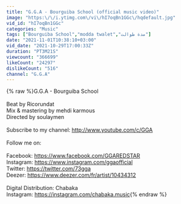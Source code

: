 ```yaml
---
title: "G.G.A - Bourguiba School (official music video)"
image: "https:\/\/i.ytimg.com\/vi\/hI7oqBn1GGc\/hqdefault.jpg"
vid_id: "hI7oqBn1GGc"
categories: "Music"
tags: ["Bourguiba School","modda twalet","مدة طوالت"]
date: "2021-11-01T10:38:10+03:00"
vid_date: "2021-10-29T17:00:33Z"
duration: "PT3M21S"
viewcount: "366699"
likeCount: "24297"
dislikeCount: "516"
channel: "G.G.A"
---
```

{% raw %}G.G.A - Bourguiba School<br /><br />Beat by Ricorundat<br />Mix &amp; mastering by mehdi karmous<br />Directed by soulaymen<br /><br />Subscribe to my channel: <a rel="nofollow" target="blank" href="http://www.youtube.com/c/GGA">http://www.youtube.com/c/GGA</a><br /><br />Follow me on:<br /><br />Facebook: <a rel="nofollow" target="blank" href="https://www.facebook.com/GGAREDSTAR">https://www.facebook.com/GGAREDSTAR</a><br />Instagram: <a rel="nofollow" target="blank" href="https://www.instagram.com/ggaofficial">https://www.instagram.com/ggaofficial</a><br />Twitter: <a rel="nofollow" target="blank" href="https://twitter.com/73gga">https://twitter.com/73gga</a><br />Deezer: <a rel="nofollow" target="blank" href="https://www.deezer.com/fr/artist/10434312">https://www.deezer.com/fr/artist/10434312</a><br /><br />Digital Distribution: Chabaka<br />Instagram: <a rel="nofollow" target="blank" href="https://instagram.com/chabaka.music">https://instagram.com/chabaka.music</a>{% endraw %}
